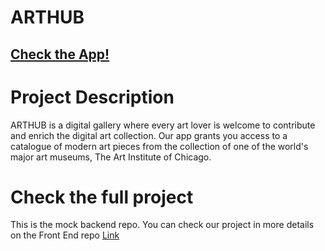 # ARTHUB
## [Check the App!](https://gallery-arthub.netlify.app/)

# Project Description
ARTHUB is a digital gallery where every art lover is welcome to contribute and enrich the digital art collection.
Our app grants you access to a catalogue of modern art pieces from the collection of one of the world's major art museums, The Art Institute of Chicago. 

# Check the full project
This is the mock backend repo. 
You can check our project in more details on the Front End repo 
[Link](https://github.com/MarineLC/art-gallery/tree/main)